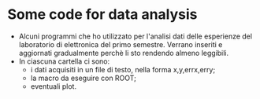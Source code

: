 # Some code for data analysis

* Alcuni programmi che ho utilizzato per l'analisi dati delle esperienze del laboratorio di elettronica del primo semestre. Verrano inseriti e aggiornati gradualmente perchè li sto rendendo almeno leggibili. 
* In ciascuna cartella ci sono:
  * i dati acquisiti in un file di testo, nella forma x,y,errx,erry;
  * la macro da eseguire con ROOT;
  * eventuali plot.
